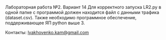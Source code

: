 Лабораторная работа №2. Вариант 14
Для корректного запуска LR2.py в одной папке с программой должен находится файл с данными трафика (dataset.csv).
Также необходимо программное обеспечение, поддерживающее ЯП python выше 3.

Контакты: lyakhovenko.kam@gmail.com
